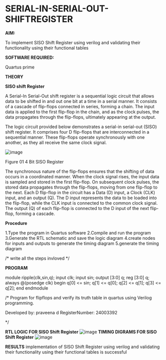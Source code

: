 # SERIAL-IN-SERIAL-OUT-SHIFTREGISTER

**AIM:**

To implement  SISO Shift Register using verilog and validating their functionality using their functional tables

**SOFTWARE REQUIRED:**

Quartus prime

**THEORY**

**SISO shift Register**

A Serial-In Serial-Out shift register is a sequential logic circuit that allows data to be shifted in and out one bit at a time in a serial manner. It consists of a cascade of flip-flops connected in series, forming a chain. The input data is applied to the first flip-flop in the chain, and as the clock pulses, the data propagates through the flip-flops, ultimately appearing at the output.

The logic circuit provided below demonstrates a serial-in serial-out (SISO) shift register. It comprises four D flip-flops that are interconnected in a sequential manner. These flip-flops operate synchronously with one another, as they all receive the same clock signal.

![image](https://github.com/naavaneetha/SERIAL-IN-SERIAL-OUT-SHIFTREGISTER/assets/154305477/e81c4072-37f9-46c6-8145-566764b74c3a)

Figure 01 4 Bit SISO Register

The synchronous nature of the flip-flops ensures that the shifting of data occurs in a coordinated manner. When the clock signal rises, the input data is sampled and stored in the first flip-flop. On subsequent clock pulses, the stored data propagates through the flip-flops, moving from one flip-flop to the next.
Each D flip-flop in the circuit has a Data (D) input, a Clock (CLK) input, and an output (Q). The D input represents the data to be loaded into the flip-flop, while the CLK input is connected to the common clock signal. The output (Q) of each flip-flop is connected to the D input of the next flip-flop, forming a cascade.

**Procedure**

1.Type the program in Quartus software
2.Compile and run the program
3.Generate the RTL schematic and save the logic diagram
4.create nodes for inputs and outputs to generate the timing diagram
5.generate the timing diagram


/* write all the steps invloved */

**PROGRAM**

module ripple(clk,sin,q);
input clk;
input sin;
output [3:0] q;
reg [3:0] q;
always @(posedge clk)
begin
q[0] <= sin;
q[1] <= q[0];
q[2] <= q[1];
q[3] <= q[2];
end
endmodule 


/* Program for flipflops and verify its truth table in quartus using Verilog programming.

Developed by: praveena d RegisterNumber: 24003392

*/

**RTL LOGIC FOR SISO Shift Register**
![image](https://github.com/user-attachments/assets/fd2fc03b-93a5-4fef-bc7f-7c38bfe78bdd)
**TIMING DIGRAMS FOR SISO Shift Register**
![image](https://github.com/user-attachments/assets/d28f294a-3272-462a-9b0d-7e6197d1b338)

**RESULTS**
implementation of  SISO Shift Register using verilog and validating their functionality using their functional tables is successful
